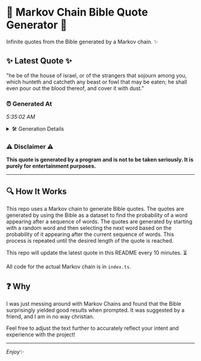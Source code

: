 # 📖 Markov Chain Bible Quote Generator 📖

Infinite quotes from the Bible generated by a Markov chain. ✨

## ✨ Latest Quote ✨
"he be of the house of israel, or of the strangers that sojourn among you, which hunteth and catcheth any beast or fowl that may be eaten; he shall even pour out the blood thereof, and cover it with dust."

### ⏰ Generated At
*5:35:02 AM*

<details>
    <summary>🛠️ Generation Details</summary>
    <p>
        <strong>🌱 Seed:</strong> he<br>
        <strong>🔄 Iterations:</strong> 39<br>
        <strong>📜 Context History:</strong><br>[ he ]: be<br>[ he, be ]: of<br>[ he, be, of ]: the<br>[ he, be, of, the ]: house<br>[ he, be, of, the, house ]: of<br>[ he, be, of, the, house, of ]: israel,<br>[ be, of, the, house, of, israel, ]: or<br>[ of, the, house, of, israel,, or ]: of<br>[ the, house, of, israel,, or, of ]: the<br>[ house, of, israel,, or, of, the ]: strangers<br>[ of, israel,, or, of, the, strangers ]: that<br>[ israel,, or, of, the, strangers, that ]: sojourn<br>[ or, of, the, strangers, that, sojourn ]: among<br>[ of, the, strangers, that, sojourn, among ]: you,<br>[ the, strangers, that, sojourn, among, you, ]: which<br>[ strangers, that, sojourn, among, you,, which ]: hunteth<br>[ that, sojourn, among, you,, which, hunteth ]: and<br>[ sojourn, among, you,, which, hunteth, and ]: catcheth<br>[ among, you,, which, hunteth, and, catcheth ]: any<br>[ you,, which, hunteth, and, catcheth, any ]: beast<br>[ which, hunteth, and, catcheth, any, beast ]: or<br>[ hunteth, and, catcheth, any, beast, or ]: fowl<br>[ and, catcheth, any, beast, or, fowl ]: that<br>[ catcheth, any, beast, or, fowl, that ]: may<br>[ any, beast, or, fowl, that, may ]: be<br>[ beast, or, fowl, that, may, be ]: eaten;<br>[ or, fowl, that, may, be, eaten; ]: he<br>[ fowl, that, may, be, eaten;, he ]: shall<br>[ that, may, be, eaten;, he, shall ]: even<br>[ may, be, eaten;, he, shall, even ]: pour<br>[ be, eaten;, he, shall, even, pour ]: out<br>[ eaten;, he, shall, even, pour, out ]: the<br>[ he, shall, even, pour, out, the ]: blood<br>[ shall, even, pour, out, the, blood ]: thereof,<br>[ even, pour, out, the, blood, thereof, ]: and<br>[ pour, out, the, blood, thereof,, and ]: cover<br>[ out, the, blood, thereof,, and, cover ]: it<br>[ the, blood, thereof,, and, cover, it ]: with<br>[ blood, thereof,, and, cover, it, with ]: dust.<br>
    </p>
</details>

### ⚠️ Disclaimer ⚠️
**This quote is generated by a program and is not to be taken seriously. It is purely for entertainment purposes.**

---

## 🔍 How It Works

This repo uses a Markov chain to generate Bible quotes. The quotes are generated by using the Bible as a dataset to find the probability of a word appearing after a sequence of words. The quotes are generated by starting with a random word and then selecting the next word based on the probability of it appearing after the current sequence of words. This process is repeated until the desired length of the quote is reached.

This repo will update the latest quote in this README every 10 minutes. ⏳

All code for the actual Markov chain is in `index.ts`.

## ❓ Why

I was just messing around with Markov Chains and found that the Bible surprisingly yielded good results when prompted. 
It was suggested by a friend, and I am in no way christian.

Feel free to adjust the text further to accurately reflect your intent and experience with the project!

---

*Enjoy*✨
